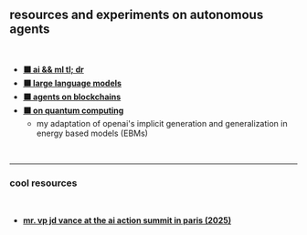 ## resources and experiments on autonomous agents
 
 <br>

* **[⬛ ai && ml tl; dr](deep_learning)**
* **[⬛ large language models](llms)**
* **[⬛ agents on blockchains](crypto_agents)** 
* **[⬛ on quantum computing](EBMs)**
    - my adaptation of openai's implicit generation and generalization in energy based models (EBMs)

<br>


---

### cool resources

<br>

* **[mr. vp jd vance at the ai action summit in paris (2025)](https://www.youtube.com/watch?v=MnKsxnP2IVk)**
